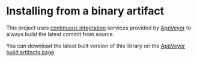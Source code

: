 # Installing from a binary artifact

This project uses [continuous integration](https://en.wikipedia.org/wiki/Continuous_integration) services
provided by [AppVeyor](https://www.appveyor.com/) to always build the latest commit from source.

You can download the latest built version of this library on the
[AppVeyor build artifacts page](https://ci.appveyor.com/project/GuildMasterInfinite/d3d9-to-11/build/artifacts).
